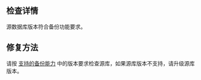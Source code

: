 ## 检查详情

源数据库版本符合备份功能要求。

## 修复方法

请按 [支持的备份能力](https://cloud.tencent.com/document/product/571/58686) 中的版本要求检查源库，如果源库版本不支持，请升级源库版本。
